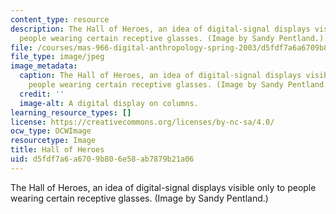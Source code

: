 ```yaml
---
content_type: resource
description: The Hall of Heroes, an idea of digital-signal displays visible only to
  people wearing certain receptive glasses. (Image by Sandy Pentland.)
file: /courses/mas-966-digital-anthropology-spring-2003/d5fdf7a6a6709b806e58ab7879b21a06_mas-966s03.jpg
file_type: image/jpeg
image_metadata:
  caption: The Hall of Heroes, an idea of digital-signal displays visible only to
    people wearing certain receptive glasses. (Image by Sandy Pentland.)
  credit: ''
  image-alt: A digital display on columns.
learning_resource_types: []
license: https://creativecommons.org/licenses/by-nc-sa/4.0/
ocw_type: OCWImage
resourcetype: Image
title: Hall of Heroes
uid: d5fdf7a6-a670-9b80-6e58-ab7879b21a06
---
```

The Hall of Heroes, an idea of digital-signal displays visible only to people wearing certain receptive glasses. (Image by Sandy Pentland.)